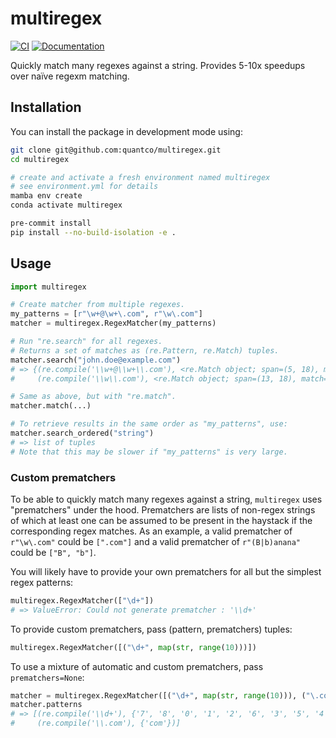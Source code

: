 # multiregex

[![CI](https://github.com/Quantco/multiregex/actions/workflows/ci.yml/badge.svg)](https://github.com/Quantco/multiregex/actions/workflows/ci.yml)
[![Documentation](https://img.shields.io/badge/docs-latest-success?style=plastic)](https://docs.dev.quantco.cloud/qc-github-artifacts/Quantco/multiregex/latest/index.html)

Quickly match many regexes against a string. Provides 5-10x speedups over naïve regexm matching.

## Installation

You can install the package in development mode using:

```bash
git clone git@github.com:quantco/multiregex.git
cd multiregex

# create and activate a fresh environment named multiregex
# see environment.yml for details
mamba env create
conda activate multiregex

pre-commit install
pip install --no-build-isolation -e .
```


## Usage

```py
import multiregex

# Create matcher from multiple regexes.
my_patterns = [r"\w+@\w+\.com", r"\w\.com"]
matcher = multiregex.RegexMatcher(my_patterns)

# Run "re.search" for all regexes.
# Returns a set of matches as (re.Pattern, re.Match) tuples.
matcher.search("john.doe@example.com")
# => {(re.compile('\\w+@\\w+\\.com'), <re.Match object; span=(5, 18), match='doe@gmail.com'>),
#     (re.compile('\\w\\.com'), <re.Match object; span=(13, 18), match='l.com'>)}

# Same as above, but with "re.match".
matcher.match(...)

# To retrieve results in the same order as "my_patterns", use:
matcher.search_ordered("string")
# => list of tuples
# Note that this may be slower if "my_patterns" is very large.
```

### Custom prematchers

To be able to quickly match many regexes against a string, `multiregex` uses
"prematchers" under the hood. Prematchers are lists of non-regex strings of which
at least one can be assumed to be present in the haystack if the corresponding regex matches.
As an example, a valid prematcher of `r"\w\.com"` could be `[".com"]` and a valid
prematcher of `r"(B|b)anana"` could be `["B", "b"]`.

You will likely have to provide your own prematchers for all but the simplest
regex patterns:

```py
multiregex.RegexMatcher(["\d+"])
# => ValueError: Could not generate prematcher : '\\d+'
```

To provide custom prematchers, pass (pattern, prematchers) tuples:

```py
multiregex.RegexMatcher([("\d+", map(str, range(10)))])
```

To use a mixture of automatic and custom prematchers, pass `prematchers=None`:

```py
matcher = multiregex.RegexMatcher([("\d+", map(str, range(10))), ("\.com", None)])
matcher.patterns
# => [(re.compile('\\d+'), {'7', '8', '0', '1', '2', '6', '3', '5', '4', '9'}),
#     (re.compile('\\.com'), {'com'})]
```
